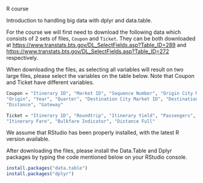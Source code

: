 R course

Introduction to handling big data with dplyr and data.table.

For the course we will first need to download the following data which consists of 2 sets of files, `Coupon` and `Ticket`.
They can be both downloaded at https://www.transtats.bts.gov/DL_SelectFields.asp?Table_ID=289 and https://www.transtats.bts.gov/DL_SelectFields.asp?Table_ID=272 respectively.

When downloading the files, as selecting all variables will result on two large files, please select the variables on the table below. Note that Coupon and Ticket have different variables.

```R
Coupon = "Itinerary ID", "Market ID", "Sequence Number", "Origin City Market ID",  
"Origin", "Year", "Quarter", "Destination City Market ID", "Destination", "Trip Break", "Operating Carrier", 
"Distance", "Gateway"

Ticket = "Itinerary ID", "Roundtrip", "Itinerary Yield", "Passengers",
"Itinerary Fare", "Bulkfare Indicator", "Distance Full"
```

We assume that RStudio has been properly installed, with the latest R version available.

After downloading the files, please install the Data.Table and Dplyr packages by typing the code mentioned below on your RStudio console.

```R
install.packages("data.table")
install.packages("dplyr")
```
